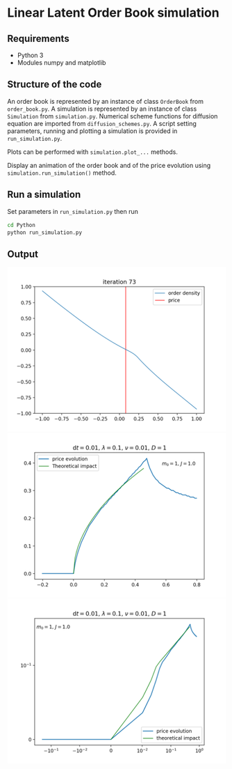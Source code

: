 # Linear Latent Order Book simulation

## Requirements
* Python 3
* Modules numpy and matplotlib

## Structure of the code

An order book is represented by an instance of class `OrderBook` from `order_book.py`.
A simulation is represented by an instance of class `Simulation` from `simulation.py`.
Numerical scheme functions for diffusion equation are imported from `diffusion_schemes.py`.
A script setting parameters, running and plotting a simulation is provided in `run_simulation.py`.

Plots can be performed with `simulation.plot_...` methods.

Display an animation of the order book and of the price evolution using `simulation.run_simulation()` method. 


## Run a simulation
Set parameters in `run_simulation.py` then run

```bash
cd Python
python run_simulation.py
```

## Output

![Density profile](demo/density.png)
![Price evolution](demo/price.png)
![Price evolution](demo/price_symlog.png)